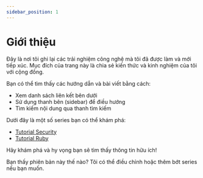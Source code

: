 ```yaml
---
sidebar_position: 1
---
```


# Giới thiệu

Đây là nơi tôi ghi lại các trải nghiệm công nghệ mà tôi đã được làm và mới tiếp xúc. Mục đích của trang này là chia sẻ kiến thức và kinh nghiệm của tôi với cộng đồng.

Bạn có thể tìm thấy các hướng dẫn và bài viết bằng cách:

- Xem danh sách liên kết bên dưới
- Sử dụng thanh bên (sidebar) để điều hướng
- Tìm kiếm nội dung qua thanh tìm kiếm

Dưới đây là một số series bạn có thể khám phá:


- [Tutorial Security](/docs/category/tutorial-security)
- [Tutorial Ruby](/docs/category/tutorial-ruby)
   
Hãy khám phá và hy vọng bạn sẽ tìm thấy thông tin hữu ích!

Bạn thấy phiên bản này thế nào? Tôi có thể điều chỉnh hoặc thêm bớt series nếu bạn muốn.